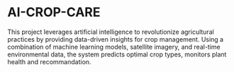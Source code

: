 # AI-CROP-CARE
This project leverages artificial intelligence to revolutionize agricultural practices by providing data-driven insights for crop management. Using a combination of machine learning models, satellite imagery, and real-time environmental data, the system predicts optimal crop types, monitors plant health and recommandation.
